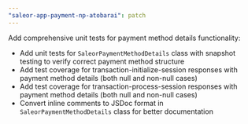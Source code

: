 ```yaml
---
"saleor-app-payment-np-atobarai": patch
---
```


Add comprehensive unit tests for payment method details functionality:

- Add unit tests for `SaleorPaymentMethodDetails` class with snapshot testing to verify correct payment method structure
- Add test coverage for transaction-initialize-session responses with payment method details (both null and non-null cases)
- Add test coverage for transaction-process-session responses with payment method details (both null and non-null cases)
- Convert inline comments to JSDoc format in `SaleorPaymentMethodDetails` class for better documentation
